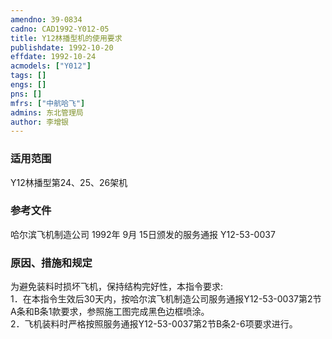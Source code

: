 ```yaml
---
amendno: 39-0834  
cadno: CAD1992-Y012-05  
title: Y12林播型机的使用要求  
publishdate: 1992-10-20  
effdate: 1992-10-24  
acmodels: ["Y012"]  
tags: []  
engs: []  
pns: []  
mfrs: ["中航哈飞"]  
admins: 东北管理局  
author: 李增银  
---
```

  
### 适用范围  
Y12林播型第24、25、26架机  
  
<!--more-->  
### 参考文件  
  哈尔滨飞机制造公司 1992年 9月 15日颁发的服务通报 Y12-53-0037  
  
### 原因、措施和规定  

  为避免装料时损坏飞机，保持结构完好性，本指令要求:  
1．在本指令生效后30天内，按哈尔滨飞机制造公司服务通报Y12-53-0037第2节A条和B条1款要求，参照施工图完成黑色边框喷涂。  
  2．飞机装料时严格按照服务通报Y12-53-0037第2节B条2-6项要求进行。  
  
